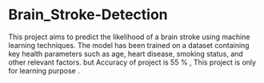 # Brain_Stroke-Detection
This project aims to predict the likelihood of a brain stroke using machine learning techniques. The model has been trained on a dataset containing key health parameters such as age, heart disease, smoking status, and other relevant factors. 
but Accuracy of project is 55 % , This project is only for learning purpose .
